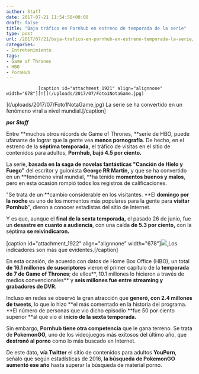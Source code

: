 ```yaml
---
author: Staff
date: 2017-07-21 11:54:50+00:00
draft: false
title: "Baja tráfico en Pornhub en estreno de temporada de la serie"
type: post
url: /2017/07/21/baja-trafico-en-pornhub-en-estreno-temporada-la-serie/
categories:
- Entretenimiento
tags:
- Game of Thrones
- HBO
- PornHub
---
```



				[caption id="attachment_1921" align="alignnone" width="678"][![](/uploads/2017/07/Foto1NotaGame.jpg)
](/uploads/2017/07/Foto1NotaGame.jpg) La serie se ha convertido en un fenómeno viral a nivel mundial.[/caption]

_**por Staff**_

Entre **muchos otros récords de Game of Thrones, **serie de HBO, puede ufanarse de lograr que la gente vea **menos pornografía**. De hecho, en el estreno de la **séptima temporada,** el tráfico de visitas en el sitio de contenidos para adultos, **Pornhub, bajó 4.5 por ciento.**

La serie, **basada en la saga de novelas fantásticas "Canción de Hielo y Fuego"** del escritor y guionista **George RR Martin,** y que se ha convertido en un **fenómeno viral mundial, **ha tenido **momentos buenos y malos**, pero en esta ocasión rompió todos los registros de calificaciones.

"Se trata de un **cambio considerable en los visitantes. **El **domingo por la noche** es uno de los momentos más populares para la gente para **visitar Pornhub**", dieron a conocer estadistas del sitio de Internet.

Y es que, aunque el **final de la sexta temporada,** el pasado 26 de junio, fue un **desastre en cuanto a audiencia**, con una caída **de 5.3 por ciento,** con la séptima **se reivindicaron.**

[caption id="attachment_1922" align="alignnone" width="678"][![](/uploads/2017/07/Foto2NotaGame.jpg)
](/uploads/2017/07/Foto2NotaGame.jpg) Los indicadores son más que evidentes.[/caption]

En esta ocasión, de acuerdo con datos de Home Box Office (HBO), un total **de 16.1 millones de suscriptores** vieron el primer capítulo de la **temporada de 7 de Game of Thrones**; de ellos**, 10.1 millones lo hicieron a través de medios convencionales** y **seis millones fue entre streaming y grabadores de DVR.**

Incluso en redes se observó la gran atracción que **generó, con 2.4 millones de tweets**, lo que lo hizo **el más comentado en la historia del programa. **El número de personas que vio dicho episodio **fue 50 por ciento superior **al que vio el **inicio de la sexta temporada.**

Sin embargo, **Pornhub tiene otra competencia** que le gana terreno. Se trata de **PokemonGO,** uno de los videojuegos más exitosos del último año, que **destronó al porno** como lo más buscado en Internet.

De este dato, **vía Twitter** el sitio de contenidos para adultos **YouPorn**, señaló que según estadísticas de 2016, **la búsqueda de PokemonGO aumentó ese año** hasta superar la búsqueda de material porno.		
